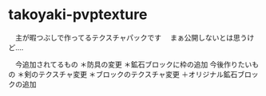 # takoyaki-pvptexture
　主が暇つぶしで作ってるテクスチャパックです
 　まぁ公開しないとは思うけど....
  
  
  　今追加されてるもの
   ＊防具の変更
   ＊鉱石ブロックに枠の追加
   今後作りたいもの
   ＊剣のテクスチャ変更
   ＊ブロックのテクスチャ変更
   ＋オリジナル鉱石ブロックの追加
